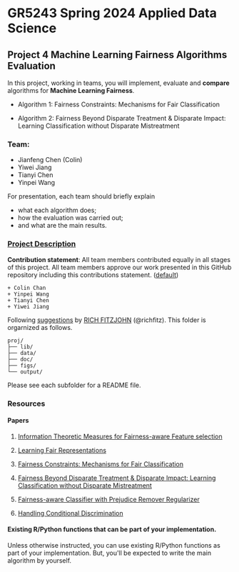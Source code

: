 # GR5243 Spring 2024 Applied Data Science
## Project 4 Machine Learning Fairness Algorithms Evaluation

In this project, working in teams, you will implement, evaluate and **compare** algorithms for **Machine Learning Fairness**.

   - Algorithm 1: Fairness Constraints: Mechanisms for Fair Classification
   
   - Algorithm 2: Fairness Beyond Disparate Treatment & Disparate Impact: Learning Classification without Disparate Mistreatment


### Team:
   - Jianfeng Chen (Colin)
   - Yiwei Jiang
   - Tianyi Chen
   - Yinpei Wang

For presentation, each team should briefly explain 

+ what each algorithm does;
+ how the evaluation was carried out; 
+ and what are the main results. 

### [Project Description](doc/project4_desc.md)

**Contribution statement**: All team members contributed equally in all stages of this project. All team members approve our work presented in this GitHub repository including this contributions statement. ([default](lib/a_note_on_contributions.md)) 

	+ Colin Chan 
	+ Yinpei Wang
	+ Tianyi Chen
	+ Yiwei Jiang

Following [suggestions](http://nicercode.github.io/blog/2013-04-05-projects/) by [RICH FITZJOHN](http://nicercode.github.io/about/#Team) (@richfitz). This folder is orgarnized as follows.

```
proj/
├── lib/
├── data/
├── doc/
├── figs/
└── output/
```

Please see each subfolder for a README file.

### Resources

#### Papers

1. [Information Theoretic Measures for Fairness-aware Feature selection](https://arxiv.org/abs/2106.00772)

2. [Learning Fair Representations](http://proceedings.mlr.press/v28/zemel13.html)

3. [Fairness Constraints: Mechanisms for Fair Classification](https://arxiv.org/abs/1507.05259)

4. [Fairness Beyond Disparate Treatment & Disparate Impact: Learning Classification without Disparate Mistreatment](https://arxiv.org/abs/1610.08452)

5. [Fairness-aware Classifier with Prejudice Remover Regularizer](https://www.kamishima.net/archive/2012-p-ecmlpkdd-print.pdf)
   
6. [Handling Conditional Discrimination](https://ieeexplore.ieee.org/stamp/stamp.jsp?tp=&arnumber=6137304)

#### Existing R/Python functions that can be part of your implementation. 

Unless otherwise instructed, you can use existing R/Python functions as part of your implementation. But, you'll be expected to write the main algorithm by yourself.
